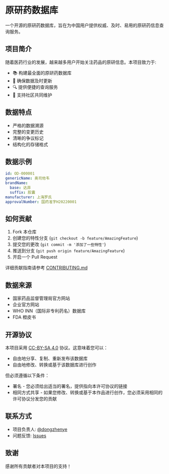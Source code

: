 # 原研药数据库

一个开源的原研药数据库，旨在为中国用户提供权威、及时、易用的原研药信息查询服务。

## 项目简介

随着医药行业的发展，越来越多用户开始关注药品的原研信息。本项目致力于:

- 📚 构建最全面的原研药数据库
- 🔄 确保数据及时更新
- 🔍 提供便捷的查询服务
- 🤝 支持社区共同维护

## 数据特点

- 严格的数据溯源
- 完整的变更历史
- 清晰的争议标记
- 结构化的存储格式

## 数据示例

```yaml
id: OD-000001
genericName: 奥司他韦
brandName:
  base: 达菲
  suffix: 胶囊
manufacturer: 上海罗氏
approvalNumber: 国药准字H20220001
```

## 如何贡献

1. Fork 本仓库
2. 创建您的特性分支 (`git checkout -b feature/AmazingFeature`)
3. 提交您的更改 (`git commit -m '添加了一些特性'`)
4. 推送到分支 (`git push origin feature/AmazingFeature`)
5. 开启一个 Pull Request

详细贡献指南请参考 [CONTRIBUTING.md](./CONTRIBUTING.md)

## 数据来源

- 国家药品监督管理局官方网站
- 企业官方网站
- WHO INN（国际非专利药名）数据库
- FDA 橙皮书

## 开源协议

本项目采用 [CC-BY-SA 4.0](./LICENSE) 协议。这意味着您可以：

- 自由地分享、复制、重新发布该数据库
- 自由地修改、转换或基于该数据库进行创作

但必须遵循以下条件：
- 署名 - 您必须给出适当的署名，提供指向本许可协议的链接
- 相同方式共享 - 如果您修改、转换或基于本作品进行创作，您必须采用相同的许可协议分发您的贡献

## 联系方式

- 项目负责人: [@dongzhenye](https://github.com/dongzhenye)
- 问题反馈: [Issues](https://github.com/dongzhenye/yuanyanyao/issues)

## 致谢

感谢所有贡献者对本项目的支持！
